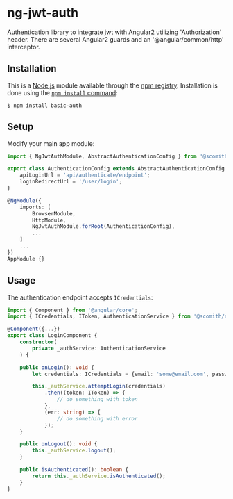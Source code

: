 # ng-jwt-auth

Authentication library to integrate jwt with Angular2 utilizing 'Authorization' header.
There are several Angular2 guards and an '@angular/common/http' interceptor.

## Installation

This is a [Node.js](https://nodejs.org/en/) module available through the
[npm registry](https://www.npmjs.com/). Installation is done using the
[`npm install` command](https://docs.npmjs.com/getting-started/installing-npm-packages-locally):

```
$ npm install basic-auth
```

## Setup

Modify your main app module:
```typescript
import { NgJwtAuthModule, AbstractAuthenticationConfig } from '@scomith/ng-jwt-auth';

export class AuthenticationConfig extends AbstractAuthenticationConfig {
    apiLoginUrl = 'api/authenticate/endpoint';
    loginRedirectUrl = '/user/login';
}

@NgModule({
    imports: [
        BrowserModule,
        HttpModule,
        NgJwtAuthModule.forRoot(AuthenticationConfig),
        ...
    ]
    ...
})
AppModule {}
```

## Usage

The authentication endpoint accepts `ICredentials`:

```typescript
import { Component } from '@angular/core';
import { ICredentials, IToken, AuthenticationService } from '@scomith/ng-jwt-auth';

@Component({...})
export class LoginComponent {
    constructor(
        private _authService: AuthenticationService
    ) {

    public onLogin(): void {
        let credentials: ICredentials = {email: 'some@email.com', password: 'some-password'};

        this._authService.attemptLogin(credentials)
            .then((token: IToken) => {
                // do something with token
            },
            (err: string) => {
                // do something with error
            });
    }

    public onLogout(): void {
        this._authService.logout();
    }

    public isAuthenticated(): boolean {
        return this._authService.isAuthenticated();
    }
}
```
